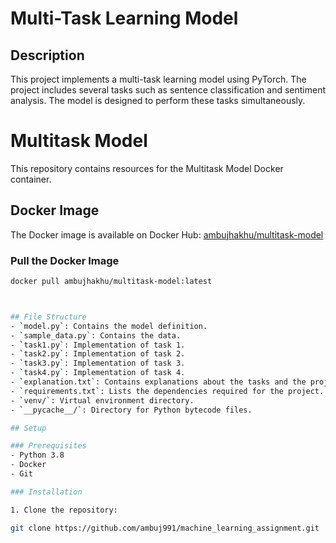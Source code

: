 # Multi-Task Learning Model

## Description
This project implements a multi-task learning model using PyTorch. The project includes several tasks such as sentence classification and sentiment analysis. The model is designed to perform these tasks simultaneously.


# Multitask Model

This repository contains resources for the Multitask Model Docker container.

## Docker Image

The Docker image is available on Docker Hub: [ambujhakhu/multitask-model](https://hub.docker.com/r/ambujhakhu/multitask-model)

### Pull the Docker Image

```sh
docker pull ambujhakhu/multitask-model:latest



## File Structure
- `model.py`: Contains the model definition.
- `sample_data.py`: Contains the data.
- `task1.py`: Implementation of task 1.
- `task2.py`: Implementation of task 2.
- `task3.py`: Implementation of task 3.
- `task4.py`: Implementation of task 4.
- `explanation.txt`: Contains explanations about the tasks and the project.
- `requirements.txt`: Lists the dependencies required for the project.
- `venv/`: Virtual environment directory.
- `__pycache__/`: Directory for Python bytecode files.

## Setup

### Prerequisites
- Python 3.8
- Docker
- Git

### Installation

1. Clone the repository:

git clone https://github.com/ambuj991/machine_learning_assignment.git

